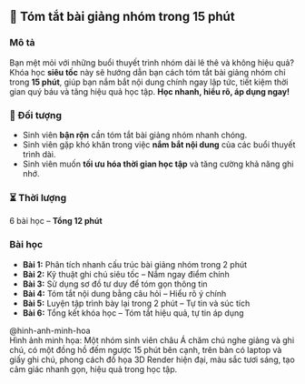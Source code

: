 ## 📌 Tóm tắt bài giảng nhóm trong 15 phút  

### Mô tả  
Bạn mệt mỏi với những buổi thuyết trình nhóm dài lê thê và không hiệu quả? Khóa học **siêu tốc** này sẽ hướng dẫn bạn cách tóm tắt bài giảng nhóm chỉ trong **15 phút**, giúp bạn nắm bắt nội dung chính ngay lập tức, tiết kiệm thời gian quý báu và tăng hiệu quả học tập. **Học nhanh, hiểu rõ, áp dụng ngay!**

### 🎯 Đối tượng  
- Sinh viên **bận rộn** cần tóm tắt bài giảng nhóm nhanh chóng.  
- Sinh viên gặp khó khăn trong việc **nắm bắt nội dung** của các buổi thuyết trình dài.  
- Sinh viên muốn **tối ưu hóa thời gian học tập** và tăng cường khả năng ghi nhớ.  

### ⏳ Thời lượng  
6 bài học – **Tổng 12 phút**  

### Bài học  
- **Bài 1:** Phân tích nhanh cấu trúc bài giảng nhóm trong 2 phút  
- **Bài 2:** Kỹ thuật ghi chú siêu tốc – Nắm ngay điểm chính  
- **Bài 3:** Sử dụng sơ đồ tư duy để tóm gọn thông tin  
- **Bài 4:** Tóm tắt nội dung bằng câu hỏi – Hiểu rõ ý chính  
- **Bài 5:** Luyện tập trình bày lại trong 2 phút – Tự tin và súc tích  
- **Bài 6:** Tổng kết khóa học – Tóm tắt hiệu quả, tự tin áp dụng  

@hinh-anh-minh-hoa  
Hình ảnh minh họa: Một nhóm sinh viên châu Á chăm chú nghe giảng và ghi chú, có một đồng hồ đếm ngược 15 phút bên cạnh, trên bàn có laptop và giấy ghi chú, phong cách đồ họa 3D Render hiện đại, màu sắc tươi sáng, tạo cảm giác nhanh gọn, hiệu quả trong học tập.